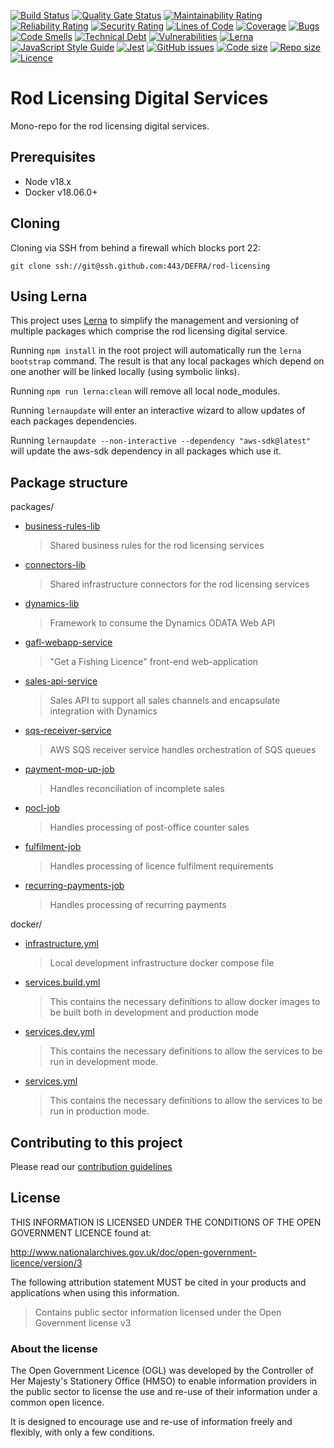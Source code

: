 [![Build Status](https://github.com/defra/rod-licensing/workflows/build.yml/badge.svg)](https://github.com/defra/rod-licensing/actions)
[![Quality Gate Status](https://sonarcloud.io/api/project_badges/measure?project=DEFRA_rod-licensing&metric=alert_status)](https://sonarcloud.io/dashboard?id=DEFRA_rod-licensing)
[![Maintainability Rating](https://sonarcloud.io/api/project_badges/measure?project=DEFRA_rod-licensing&metric=sqale_rating)](https://sonarcloud.io/dashboard?id=DEFRA_rod-licensing)
[![Reliability Rating](https://sonarcloud.io/api/project_badges/measure?project=DEFRA_rod-licensing&metric=reliability_rating)](https://sonarcloud.io/dashboard?id=DEFRA_rod-licensing)
[![Security Rating](https://sonarcloud.io/api/project_badges/measure?project=DEFRA_rod-licensing&metric=security_rating)](https://sonarcloud.io/dashboard?id=DEFRA_rod-licensing)
[![Lines of Code](https://sonarcloud.io/api/project_badges/measure?project=DEFRA_rod-licensing&metric=ncloc)](https://sonarcloud.io/dashboard?id=DEFRA_rod-licensing)
[![Coverage](https://sonarcloud.io/api/project_badges/measure?project=DEFRA_rod-licensing&metric=coverage)](https://sonarcloud.io/dashboard?id=DEFRA_rod-licensing)
[![Bugs](https://sonarcloud.io/api/project_badges/measure?project=DEFRA_rod-licensing&metric=bugs)](https://sonarcloud.io/dashboard?id=DEFRA_rod-licensing)
[![Code Smells](https://sonarcloud.io/api/project_badges/measure?project=DEFRA_rod-licensing&metric=code_smells)](https://sonarcloud.io/dashboard?id=DEFRA_rod-licensing)
[![Technical Debt](https://sonarcloud.io/api/project_badges/measure?project=DEFRA_rod-licensing&metric=sqale_index)](https://sonarcloud.io/dashboard?id=DEFRA_rod-licensing)
[![Vulnerabilities](https://sonarcloud.io/api/project_badges/measure?project=DEFRA_rod-licensing&metric=vulnerabilities)](https://sonarcloud.io/dashboard?id=DEFRA_rod-licensing)
[![Lerna](https://img.shields.io/badge/maintained%20with-lerna-cc00ff.svg)](https://lerna.js.org/)
[![JavaScript Style Guide](https://img.shields.io/badge/code_style-standard-brightgreen.svg)](https://standardjs.com)
[![Jest](https://img.shields.io/badge/tested_with-jest-99424f.svg)](https://github.com/facebook/jest)
[![GitHub issues](https://img.shields.io/github/issues/DEFRA/rod-licensing.svg)](https://github.com/DEFRA/rod-licensing/issues/)
[![Code size](https://img.shields.io/github/languages/code-size/DEFRA/rod-licensing.svg)]()
[![Repo size](https://img.shields.io/github/repo-size/DEFRA/rod-licensing.svg)]()
[![Licence](https://img.shields.io/badge/licence-OGLv3-blue.svg)](http://www.nationalarchives.gov.uk/doc/open-government-licence/version/3)

# Rod Licensing Digital Services

Mono-repo for the rod licensing digital services.

## Prerequisites

- Node v18.x
- Docker v18.06.0+

## Cloning

Cloning via SSH from behind a firewall which blocks port 22:

```
git clone ssh://git@ssh.github.com:443/DEFRA/rod-licensing
```

## Using Lerna

This project uses [Lerna](https://lerna.js.org/) to simplify the management and versioning of multiple packages which comprise the rod licensing digital
service.

Running `npm install` in the root project will automatically run the `lerna bootstrap` command. The result is that any local packages which depend on
one another will be linked locally (using symbolic links).

Running `npm run lerna:clean` will remove all local node_modules.

Running `lernaupdate` will enter an interactive wizard to allow updates of each packages dependencies.

Running `lernaupdate --non-interactive --dependency "aws-sdk@latest"` will update the aws-sdk dependency in all packages which use it.

## Package structure

packages/

- [business-rules-lib](packages/business-rules-lib/README.md)
  > Shared business rules for the rod licensing services
- [connectors-lib](packages/connectors-lib/README.md)
  > Shared infrastructure connectors for the rod licensing services
- [dynamics-lib](packages/dynamics-lib/README.md)
  > Framework to consume the Dynamics ODATA Web API
- [gafl-webapp-service](packages/gafl-webapp-service/README.md)
  > "Get a Fishing Licence" front-end web-application
- [sales-api-service](packages/sales-api-service/README.md)
  > Sales API to support all sales channels and encapsulate integration with Dynamics
- [sqs-receiver-service](packages/sqs-receiver-service/README.md)
  > AWS SQS receiver service handles orchestration of SQS queues
- [payment-mop-up-job](packages/payment-mop-up-job/README.md)
  > Handles reconciliation of incomplete sales
- [pocl-job](packages/pocl-job/README.md)
  > Handles processing of post-office counter sales
- [fulfilment-job](packages/fulfilment-job/README.md)
  > Handles processing of licence fulfilment requirements
- [recurring-payments-job](packages/recurring-payments-job/README.md)
  > Handles processing of recurring payments

docker/

- [infrastructure.yml](docker/README.md#Infrastructure)
  > Local development infrastructure docker compose file
- [services.build.yml](docker/README.md#Services)
  > This contains the necessary definitions to allow docker images to be built both in development and production mode
- [services.dev.yml](docker/README.md#Services)
  > This contains the necessary definitions to allow the services to be run in development mode.
- [services.yml](docker/README.md#Services)
  > This contains the necessary definitions to allow the services to be run in production mode.

## Contributing to this project

Please read our [contribution guidelines](CONTRIBUTING.md)

## License

THIS INFORMATION IS LICENSED UNDER THE CONDITIONS OF THE OPEN GOVERNMENT LICENCE found at:

http://www.nationalarchives.gov.uk/doc/open-government-licence/version/3

The following attribution statement MUST be cited in your products and applications when using this information.

> Contains public sector information licensed under the Open Government license v3

### About the license

The Open Government Licence (OGL) was developed by the Controller of Her Majesty's Stationery Office (HMSO) to enable information providers in the public sector to license the use and re-use of their information under a common open licence.

It is designed to encourage use and re-use of information freely and flexibly, with only a few conditions.
